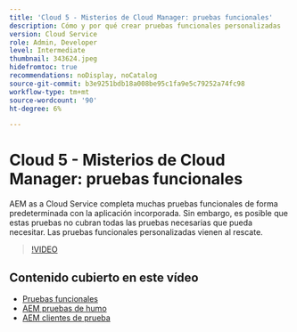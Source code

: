 ```yaml
---
title: 'Cloud 5 - Misterios de Cloud Manager: pruebas funcionales'
description: Cómo y por qué crear pruebas funcionales personalizadas
version: Cloud Service
role: Admin, Developer
level: Intermediate
thumbnail: 343624.jpeg
hidefromtoc: true
recommendations: noDisplay, noCatalog
source-git-commit: b3e9251bdb18a008be95c1fa9e5c79252a74fc98
workflow-type: tm+mt
source-wordcount: '90'
ht-degree: 6%

---
```


# Cloud 5 - Misterios de Cloud Manager: pruebas funcionales

AEM as a Cloud Service completa muchas pruebas funcionales de forma predeterminada con la aplicación incorporada. Sin embargo, es posible que estas pruebas no cubran todas las pruebas necesarias que pueda necesitar. Las pruebas funcionales personalizadas vienen al rescate.

>[!VIDEO](https://video.tv.adobe.com/v/343624?quality=12&learn=on)

## Contenido cubierto en este vídeo

+ [Pruebas funcionales](https://experienceleague.adobe.com/docs/experience-manager-cloud-service/content/implementing/using-cloud-manager/test-results/functional-testing.html)
+ [AEM pruebas de humo](https://github.com/adobe/aem-test-samples/)
+ [AEM clientes de prueba](https://github.com/adobe/aem-testing-clients/)
